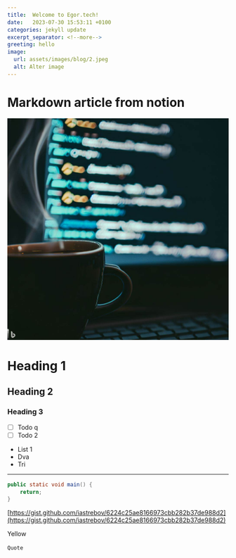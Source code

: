 ```yaml
---
title:  Welcome to Egor.tech!
date:   2023-07-30 15:53:11 +0100
categories: jekyll update
excerpt_separator: <!--more-->
greeting: hello
image:
  url: assets/images/blog/2.jpeg
  alt: Alter image
---
```


# Markdown article from notion

![_/assets/images/blog/2.jpeg](/assets/images/blog/2.jpeg)

# Heading 1

## Heading 2

### Heading 3

- [ ]  Todo q
- [ ]  Todo 2

- List 1
- Dva
- Tri

---

```java
public static void main() {
    return;
}
```

[https://gist.github.com/iastrebov/6224c25ae8166973cbb282b37de988d2](https://gist.github.com/iastrebov/6224c25ae8166973cbb282b37de988d2)

Yellow

`Quote`
